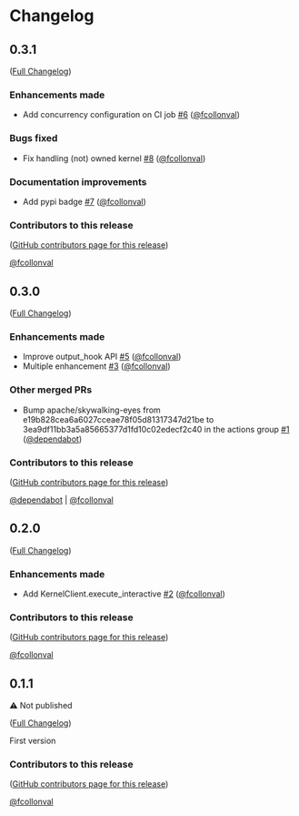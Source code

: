 <!--
  ~ Copyright (c) 2023-2024 Datalayer, Inc.
  ~
  ~ BSD 3-Clause License
-->

# Changelog

<!-- <START NEW CHANGELOG ENTRY> -->

## 0.3.1

([Full Changelog](https://github.com/datalayer/jupyter-kernel-client/compare/v0.3.0...f2a2cce9407800ab7f98fddcd43513987d944c52))

### Enhancements made

- Add concurrency configuration on CI job [#6](https://github.com/datalayer/jupyter-kernel-client/pull/6) ([@fcollonval](https://github.com/fcollonval))

### Bugs fixed

- Fix handling (not) owned kernel [#8](https://github.com/datalayer/jupyter-kernel-client/pull/8) ([@fcollonval](https://github.com/fcollonval))

### Documentation improvements

- Add pypi badge [#7](https://github.com/datalayer/jupyter-kernel-client/pull/7) ([@fcollonval](https://github.com/fcollonval))

### Contributors to this release

([GitHub contributors page for this release](https://github.com/datalayer/jupyter-kernel-client/graphs/contributors?from=2024-12-07&to=2024-12-10&type=c))

[@fcollonval](https://github.com/search?q=repo%3Adatalayer%2Fjupyter-kernel-client+involves%3Afcollonval+updated%3A2024-12-07..2024-12-10&type=Issues)

<!-- <END NEW CHANGELOG ENTRY> -->

## 0.3.0

([Full Changelog](https://github.com/datalayer/jupyter-kernel-client/compare/v0.2.0...c768f690798c6b0b3ab5c28214988b688dceb6e1))

### Enhancements made

- Improve output_hook API [#5](https://github.com/datalayer/jupyter-kernel-client/pull/5) ([@fcollonval](https://github.com/fcollonval))
- Multiple enhancement [#3](https://github.com/datalayer/jupyter-kernel-client/pull/3) ([@fcollonval](https://github.com/fcollonval))

### Other merged PRs

- Bump apache/skywalking-eyes from e19b828cea6a6027cceae78f05d81317347d21be to 3ea9df11bb3a5a85665377d1fd10c02edecf2c40 in the actions group [#1](https://github.com/datalayer/jupyter-kernel-client/pull/1) ([@dependabot](https://github.com/dependabot))

### Contributors to this release

([GitHub contributors page for this release](https://github.com/datalayer/jupyter-kernel-client/graphs/contributors?from=2024-12-04&to=2024-12-07&type=c))

[@dependabot](https://github.com/search?q=repo%3Adatalayer%2Fjupyter-kernel-client+involves%3Adependabot+updated%3A2024-12-04..2024-12-07&type=Issues) | [@fcollonval](https://github.com/search?q=repo%3Adatalayer%2Fjupyter-kernel-client+involves%3Afcollonval+updated%3A2024-12-04..2024-12-07&type=Issues)

## 0.2.0

([Full Changelog](https://github.com/datalayer/jupyter-kernel-client/compare/v0.1.1...4752ca24a3e9d3969619ae079f275814b242d943))

### Enhancements made

- Add KernelClient.execute_interactive [#2](https://github.com/datalayer/jupyter-kernel-client/pull/2) ([@fcollonval](https://github.com/fcollonval))

### Contributors to this release

([GitHub contributors page for this release](https://github.com/datalayer/jupyter-kernel-client/graphs/contributors?from=2024-12-04&to=2024-12-04&type=c))

[@fcollonval](https://github.com/search?q=repo%3Adatalayer%2Fjupyter-kernel-client+involves%3Afcollonval+updated%3A2024-12-04..2024-12-04&type=Issues)

## 0.1.1

:warning: Not published

([Full Changelog](https://github.com/datalayer/jupyter-kernel-client/compare/66064f9f7afe59b2450fc3a15a2e78f4eb606852))

First version

### Contributors to this release

([GitHub contributors page for this release](https://github.com/datalayer/jupyter-kernel-client/graphs/contributors?from=2024-11-27&to=2024-12-04&type=c))

[@fcollonval](https://github.com/search?q=repo%3Adatalayer%2Fjupyter-kernel-client+involves%3Afcollonval+updated%3A2024-11-27..2024-12-04&type=Issues)
